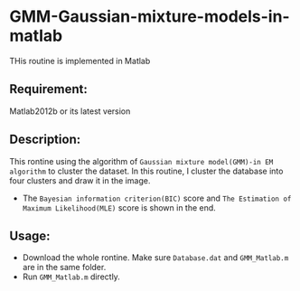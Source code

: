 # GMM-Gaussian-mixture-models-in-matlab
THis routine is implemented in Matlab

## Requirement:
Matlab2012b or its latest version

## Description:
This rontine using the algorithm of `Gaussian mixture model(GMM)-in EM algorithm` to cluster the dataset. In this routine, I cluster the database into four clusters and draw it in the image.
* The `Bayesian information criterion(BIC)` score and `The Estimation of Maximum Likelihood(MLE)` score is shown in the end.
## Usage:
* Download the whole rontine. Make sure `Database.dat` and `GMM_Matlab.m` are in the same folder.
* Run `GMM_Matlab.m` directly.
